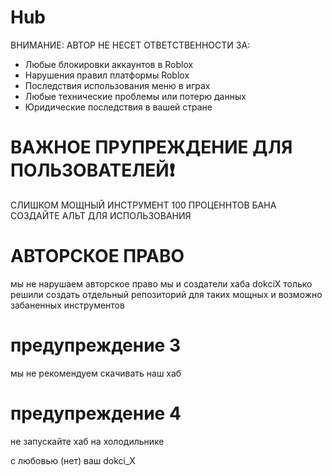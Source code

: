 # Hub
ВНИМАНИЕ: АВТОР НЕ НЕСЕТ ОТВЕТСТВЕННОСТИ ЗА:
- Любые блокировки аккаунтов в Roblox
- Нарушения правил платформы Roblox
- Последствия использования меню в играх
- Любые технические проблемы или потерю данных
- Юридические последствия в вашей стране
# ВАЖНОЕ ПРУПРЕЖДЕНИЕ ДЛЯ ПОЛЬЗОВАТЕЛЕЙ❗
СЛИШКОМ МОЩНЫЙ ИНСТРУМЕНТ 100 ПРОЦЕННТОВ БАНА СОЗДАЙТЕ АЛЬТ ДЛЯ ИСПОЛЬЗОВАНИЯ
# АВТОРСКОЕ ПРАВО
мы не нарушаем авторское право мы и создатели хаба dokciX только решили создать отдельный репозиторий для таких мощных и возможно забаненных инструментов
# предупреждение 3
мы не рекомендуем скачивать наш хаб
# предупреждение 4 
не запускайте хаб на холодильнике

с любовью (нет)
ваш dokci_X

